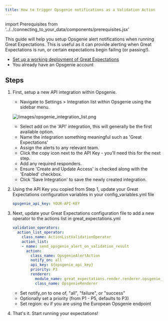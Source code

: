 ```yaml
---
title: How to trigger Opsgenie notifications as a Validation Action
---
```

import Prerequisites from '../../connecting_to_your_data/components/prerequisites.jsx'

This guide will help you setup Opsgenie alert notifications when running Great Expectations. This is useful as it can provide alerting when Great Expectations is run, or certain expectations begin failing (or passing!).

<Prerequisites>

  - [Set up a working deployment of Great Expectations](../../../tutorials/getting-started/intro.md)
  - You already have an Opsgenie account

</Prerequisites>

Steps
-----

1. First, setup a new API integration within Opsgenie.

    - Navigate to Settings > Integration list within Opsgenie using the sidebar menu.

    ![/images/opsgenie_integration_list.png](../../../images/opsgenie_integration_list.png)

    - Select add on the 'API' integration, this will generally be the first available option.
    - Name the integration something meaningful such as 'Great Expectations'
    - Assign the alerts to any relevant team.
    - Click the copy icon next to the API Key - you'll need this for the next step.
    - Add any required responders.
    - Ensure 'Create and Update Access' is checked along with the 'Enabled' checkbox.
    - Click 'Save Integration' to save the newly created integration.

2. Using the API Key you copied from Step 1, update your Great Expectations configuration variables in your config_variables.yml file

    ```yaml
    opsgenie_api_key: YOUR-API-KEY
    ```

3. Next, update your Great Expectations configuration file to add a new operator to the actions list in great_expectations.yml

    ```yaml
    validation_operators:
      action_list_operator:
        class_name: ActionListValidationOperator
        action_list:
        - name: send_opsgenie_alert_on_validation_result
          action:
            class_name: OpsgenieAlertAction
            notify_on: all
            api_key: ${opsgenie_api_key}
            priority: P3
            renderer:
              module_name: great_expectations.render.renderer.opsgenie_renderer
              class_name: OpsgenieRenderer
    ```

    - Set notify_on to one of, "all", "failure", or "success"
    - Optionally set a priority (from P1 - P5, defaults to P3)
    - Set region: eu if you are using the European Opsgenie endpoint

4. That's it. Start running your expectations!

